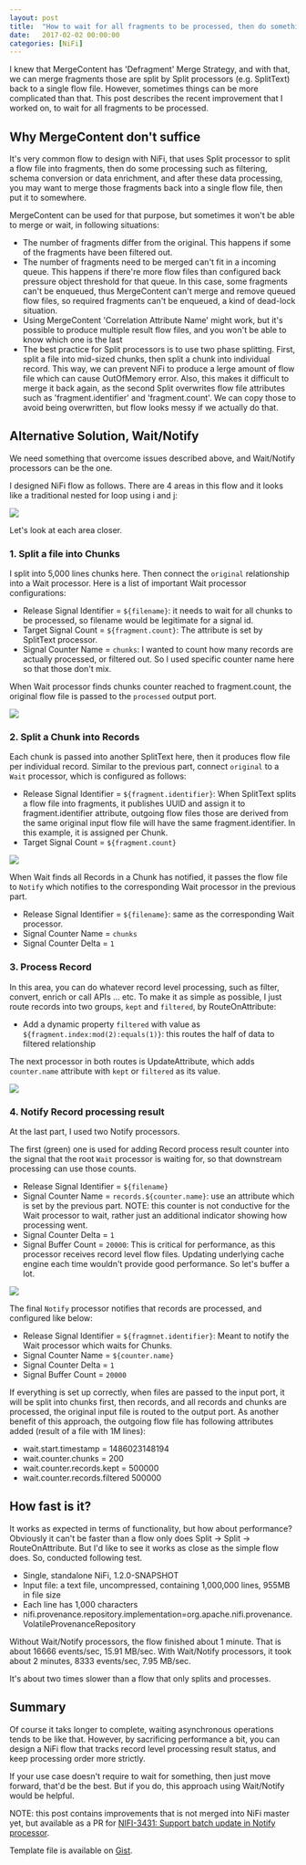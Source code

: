 ```yaml
---
layout: post
title:  "How to wait for all fragments to be processed, then do something?"
date:   2017-02-02 00:00:00
categories: [NiFi]
---
```


I knew that MergeContent has 'Defragment' Merge Strategy, and with that, we can merge fragments those are split by Split processors (e.g. SplitText) back to a single flow file. However, sometimes things can be more complicated than that. This post describes the recent improvement that I worked on, to wait for all fragments to be processed.

<ol id="toc">
</ol>

## Why MergeContent don't suffice

It's very common flow to design with NiFi, that uses Split processor to split a flow file into fragments, then do some processing such as filtering, schema conversion or data enrichment, and after these data processing, you may want to merge those fragments back into a single flow file, then put it to somewhere.

MergeContent can be used for that purpose, but sometimes it won't be able to merge or wait, in following situations:

- The number of fragments differ from the original.
  This happens if some of the fragments have been filtered out.
- The number of fragments need to be merged can't fit in a incoming queue.
  This happens if there're more flow files than configured back pressure object threshold for that queue.
  In this case, some fragments can't be enqueued, thus MergeContent can't merge and remove queued flow files,
  so required fragments can't be enqueued, a kind of dead-lock situation.
- Using MergeContent 'Correlation Attribute Name' might work, but it's possible to produce multiple result flow files,
  and you won't be able to know which one is the last
- The best practice for Split processors is to use two phase splitting. First, split a file into mid-sized chunks, then split a chunk into individual record. This way, we can prevent NiFi to produce a lerge amount of flow file which can cause OutOfMemory error. Also, this makes it difficult to merge it back again, as the second Split overwrites flow file attributes such as 'fragment.identifier' and 'fragment.count'. We can copy those to avoid being overwritten, but flow looks messy if we actually do that.

## Alternative Solution, Wait/Notify

We need something that overcome issues described above, and Wait/Notify processors can be the one.

I designed NiFi flow as follows. There are 4 areas in this flow and it looks like a traditional nested for loop using i and j:

![](/assets/images/20170202/flow-summary.png)

Let's look at each area closer.

### 1. Split a file into Chunks

I split into 5,000 lines chunks here. Then connect the `original` relationship into a Wait processor.
Here is a list of important Wait processor configurations:

- Release Signal Identifier = `${filename}`: it needs to wait for all chunks to be processed, so filename would be legitimate for a signal id.
- Target Signal Count = `${fragment.count}`: The attribute is set by SplitText processor.
- Signal Counter Name = `chunks`: I wanted to count how many records are actually processed, or filtered out. So I used specific counter name here so that those don't mix.

When Wait processor finds chunks counter reached to fragment.count, the original flow file is passed to the `processed` output port.

![](/assets/images/20170202/area-1.png)

### 2. Split a Chunk into Records

Each chunk is passed into another SplitText here, then it produces flow file per individual record.
Similar to the previous part, connect `original` to a `Wait` processor, which is configured as follows:

- Release Signal Identifier = `${fragment.identifier}`: When SplitText splits a flow file into fragments, it publishes UUID and assign it to fragment.identifier attribute, outgoing flow files those are derived from the same original input flow file will have the same fragment.identifier. In this example, it is assigned per Chunk.
- Target Signal Count = `${fragment.count}`


![](/assets/images/20170202/area-2.png)

When Wait finds all Records in a Chunk has notified, it passes the flow file to `Notify` which notifies to the corresponding Wait processor in the previous part.

- Release Signal Identifier = `${filename}`: same as the corresponding Wait processor.
- Signal Counter Name = `chunks`
- Signal Counter Delta = `1`

### 3. Process Record

In this area, you can do whatever record level processing, such as filter, convert, enrich or call APIs ... etc.
To make it as simple as possible, I just route records into two groups, `kept` and `filtered`, by RouteOnAttribute:

- Add a dynamic property `filtered` with value as `${fragment.index:mod(2):equals(1)}`: this routes the half of data to filtered relationship

The next processor in both routes is UpdateAttribute, which adds `counter.name` attribute with `kept` or `filtered` as its value.

![](/assets/images/20170202/area-3.png)


### 4. Notify Record processing result

At the last part, I used two Notify processors.

The first (green) one is used for adding Record process result counter into the signal that the root `Wait` processor is waiting for, so that downstream processing can use those counts.

- Release Signal Identifier = `${filename}`
- Signal Counter Name = `records.${counter.name}`: use an attribute which is set by the previous part. NOTE: this counter is not conductive for the Wait processor to wait, rather just an additional indicator showing how processing went.
- Signal Counter Delta = `1`
- Signal Buffer Count = `20000`: This is critical for performance, as this processor receives record level flow files. Updating underlying cache engine each time wouldn't provide good performance. So let's buffer a lot.

![](/assets/images/20170202/area-4.png)


The final `Notify` processor notifies that records are processed, and configured like below:

- Release Signal Identifier = `${fragmnet.identifier}`: Meant to notify the Wait processor which waits for Chunks.
- Signal Counter Name = `${counter.name}`
- Signal Counter Delta = `1`
- Signal Buffer Count = `20000`

If everything is set up correctly, when files are passed to the input port, it will be split into chunks first, then records, and all records and chunks are processed, the original input file is routed to the output port. As another benefit of this approach, the outgoing flow file has following attributes added (result of a file with 1M lines):

- wait.start.timestamp = 1486023148194
- wait.counter.chunks = 200
- wait.counter.records.kept = 500000
- wait.counter.records.filtered 500000

## How fast is it?

It works as expected in terms of functionality, but how about performance?
Obviously it can't be faster than a flow only does Split -> Split -> RouteOnAttribute. But I'd like to see it works as close as the simple flow does. So, conducted following test.

- Single, standalone NiFi, 1.2.0-SNAPSHOT
- Input file: a text file, uncompressed, containing 1,000,000 lines, 955MB in file size
- Each line has 1,000 characters
- nifi.provenance.repository.implementation=org.apache.nifi.provenance.VolatileProvenanceRepository

Without Wait/Notify processors, the flow finished about 1 minute. That is about 16666 events/sec, 15.91 MB/sec.
With Wait/Notify processors, it took about 2 minutes, 8333 events/sec, 7.95 MB/sec.

It's about two times slower than a flow that only splits and processes.

## Summary

Of course it taks longer to complete, waiting asynchronous operations tends to be like that.
However, by sacrificing performance a bit, you can design a NiFi flow that tracks record level processing result status, and keep processing order more strictly.

If your use case doesn't require to wait for something, then just move forward, that'd be the best. But if you do, this approach using Wait/Notify would be helpful.

NOTE: this post contains improvements that is not merged into NiFi master yet, but available as a PR for [NIFI-3431: Support batch update in Notify processor](https://issues.apache.org/jira/browse/NIFI-3431).

Template file is available on [Gist](https://gist.github.com/ijokarumawak/141c1ae248f051cc49e8a08ef891f54c).
